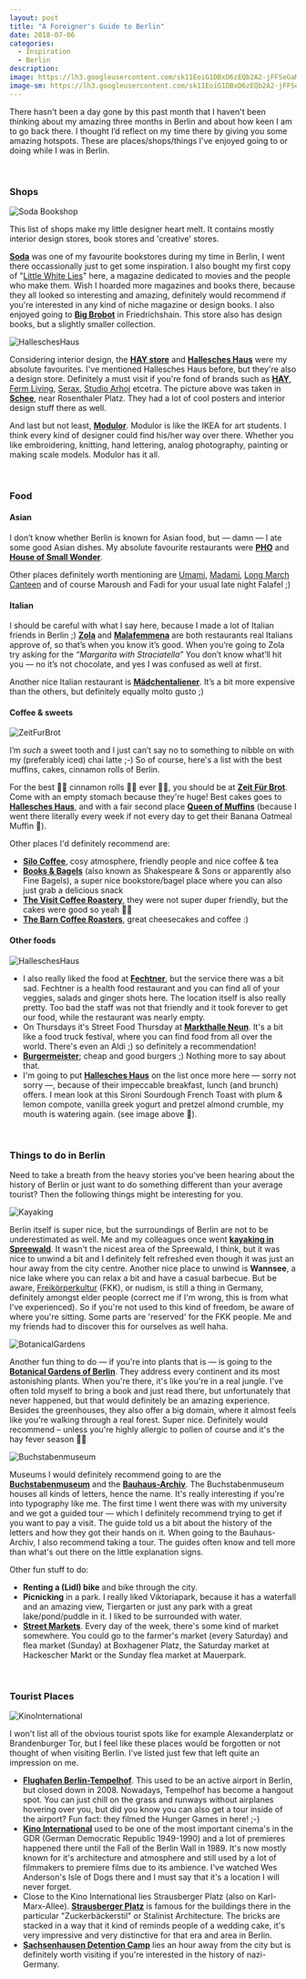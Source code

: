 ```yaml
---
layout: post
title: "A Foreigner's Guide to Berlin"
date: 2018-07-06
categories:
  - Inspiration
  - Berlin
description:
image: https://lh3.googleusercontent.com/sk11EoiG1DBxD6zEQb2A2-jFFSeGaMo-_7fOInNAfsTrtKOKTf15lnFU7uxPvhvK7iP1kav0EyZpqxMUSe0welEfoQJUfP22-oSC-y3dOdTr8Dc_ySmUl-9VkaAsk3z2q9wBC1hZYV2RNdl_4u8nMPAqsCApV6zYe3C1U0kx6YWanQAy6o7zmiHa4Jju25kpB11T6ucMqTbhjTbkrpGNaeFq9mMt0yO9FaG_6cW3EIjLvHzh4X5k6ygySavv87Yk7pQLJE0p7OP1dndqOXtLVbS5UKj15bNYiEyhJU-24qKXJ5CsWyOUTW56LPCY9nGuV6F2vP0bt5TztN9kNEbf_4WZhT9TQXZkp4v7M5nOMs6dgdsspCmgkTzHJH7yzGPQpyY3Xlr1oqEyqGdWCqiYgXyxIBn5FtD6j7OpL9Gel4hh3YDWhqGhLa233IthKn_Qhsm7dpEAG3Qd2nbPr9Zv7L8cF1TvMJ6jI9XtDe3UCesqPQx652bZVDgJQwq-zV8xmlailf-Yhjo1Uh7lvOkZD7ZtvgrbBbRCiatwhDVeaNZ1PBCK0Eqsk38Mg2kCktqxMW6Yy2P_wjjCMysMVNkxSiGIZIglPyxpzA=w2203-h1652-no
image-sm: https://lh3.googleusercontent.com/sk11EoiG1DBxD6zEQb2A2-jFFSeGaMo-_7fOInNAfsTrtKOKTf15lnFU7uxPvhvK7iP1kav0EyZpqxMUSe0welEfoQJUfP22-oSC-y3dOdTr8Dc_ySmUl-9VkaAsk3z2q9wBC1hZYV2RNdl_4u8nMPAqsCApV6zYe3C1U0kx6YWanQAy6o7zmiHa4Jju25kpB11T6ucMqTbhjTbkrpGNaeFq9mMt0yO9FaG_6cW3EIjLvHzh4X5k6ygySavv87Yk7pQLJE0p7OP1dndqOXtLVbS5UKj15bNYiEyhJU-24qKXJ5CsWyOUTW56LPCY9nGuV6F2vP0bt5TztN9kNEbf_4WZhT9TQXZkp4v7M5nOMs6dgdsspCmgkTzHJH7yzGPQpyY3Xlr1oqEyqGdWCqiYgXyxIBn5FtD6j7OpL9Gel4hh3YDWhqGhLa233IthKn_Qhsm7dpEAG3Qd2nbPr9Zv7L8cF1TvMJ6jI9XtDe3UCesqPQx652bZVDgJQwq-zV8xmlailf-Yhjo1Uh7lvOkZD7ZtvgrbBbRCiatwhDVeaNZ1PBCK0Eqsk38Mg2kCktqxMW6Yy2P_wjjCMysMVNkxSiGIZIglPyxpzA=w2203-h1652-no
---
```


There hasn't been a day gone by this past month that I haven't been thinking about my amazing three months in Berlin and about how keen I am to go back there. I thought I’d reflect on my time there by giving you some amazing hotspots. These are places/shops/things I've enjoyed going to or doing while I was in Berlin.

<br/>

### Shops

![Soda Bookshop](https://lh3.googleusercontent.com/xv9PJ-KEOYCEyIsNFeFoSKWWzRixgGuJGKw9Z0KKYPKtPoFJgQB6jT2YmD-hoh687UELudOd8SDuexc3OZhhrnNO86inMswKhyObdOyHYA5-eLdl4crDPXRjIeCodCXoFM5-DgblmKfxz26vzyrckr5h__xgSCzNk0ZzcGxvDvCE-45tbtBR3JR2TsxAHASGgGbmE6H1GigpPqw2tz2jYmZKOgH95A2JmZa2MzqrFHHNj8U4DMQra6CsV__mE3mw7BtahVGepI6IDhZIlQgxf0aLEVJIBOCXokegWDW73_mpxLafAo6ts8vuSr_XEKtETrpGQQGqCgrNUiizCpO7IxtNdbCTxmzld1yZ4nE9fKyPj4VY05Fx1GtzsRx_9b1kN_C0itAJkzX7CLV5Hl-8vKxYIFzqFwQukvD29mdDuH8n0FQxJ0A7T1KAXiEuLVwAIWkREaxoO2yZ_CtXLoeMtuMa1t7v1CrRKyoubMY550JYWIGDObB9RUK8sN6CV1iq9msYKkZTzdfiyd0G4GsC1v3CTFsgCLXP0_hjWkiE97Gv3pnENcaEG82zhU7bz05GQFLtGIuUsJx_qo4k1deqM-wpUy2zaRDTR2JuRMnoCC4AfObdXLInRfKuhgiaJ1L4nimUZ5Qb4uT2NibEwMUBY2-haZhj=w2160-h1620-no)

This list of shops make my little designer heart melt. It contains mostly interior design stores, book stores and 'creative' stores.

**[Soda](http://sodabooks.com/)** was one of my favourite bookstores during my time in Berlin, I went there occassionally just to get some inspiration. I also bought my first copy of "[Little White Lies](http://lwlies.com/)" here, a magazine dedicated to movies and the people who make them. Wish I hoarded more magazines and books there, because they all looked so interesting and amazing, definitely would recommend if you're interested in any kind of niche magazine or design books. I also enjoyed going to **[Big Brobot](http://www.bigbrobot.de/)** in Friedrichshain. This store also has design books, but a slightly smaller collection.

![HalleschesHaus](https://lh3.googleusercontent.com/VUHLSg2R_M13QrOAjUFMrXAVmXnIjLG821NhpkyFZjBfKfETrl5_NGSkF0UDsR8ZVEERKTlVR4rFg5QqOUF5tppnY4uUAkXZEWE8vDY3aoZB_NmdhX7RqF5HQyC24wuLqKHzQKUkDr_Ra9NdzyOsvn5JCd4jXC3kCbUTS6oYUJ6nKa_dmdayTLCJddznxqrP9qfI8oBP8r0ZGfpHqY3G4AtY2_jaoVlv1m6CI8xE8fQala0-PfwdKvu5AXaoOZfhOFNplXwzTc1MzxbTlJysonAhLCNN3y3b9H1segm560XXX4STo9rovmyXSiQj8LjxIjI3jImP0-5eMt1neBEoUzQa9RJ9vCZYg7NpB3AW-Z0HRSQht7l7tR903hcDC9A_2p7zkFLFGV9vuG2QjoSAwtukfp_D91SffOwUoTP5HjpiMPtp7y_YlFEZ3ONnuSj81eYC6hEew7oeRNqQiuVPxqtjwMkbvCOHGvnWfVm3fWFtm53d6mWYRWLzDj2_AF7MqMHuVYlScrAjO_bWmXjc_5TSrLtlRIG92abHQUm3WnzNOVDqIs4rddbAHJu2utQhWcssXBJYRmOEXE1f6l17zbWOiybo28x2Broe_8QuFCvgdEC5jsHse8d63P5o9Ex_iXiShNBHzWFjW9__wqf5lDdigrkE=w2160-h1620-no)

Considering interior design, the **[HAY store](https://hay.dk)** and **[Hallesches Haus](https://hallescheshaus.com/)** were my absolute favourites. I've mentioned Hallesches Haus before, but they're also a design store. Definitely a must visit if you're fond of brands such as **[HAY](https://hay.dk)**, [Ferm Living](https://www.fermliving.com/), [Serax](https://www.serax.com/home), [Studio Arhoj](https://arhoj.com/) etcetra. The picture above was taken in **[Schee](https://www.facebook.com/SCHEE.NET/)**, near Rosenthaler Platz. They had a lot of cool posters and interior design stuff there as well.

And last but not least, **[Modulor](https://www.modulor.de/en/)**. Modulor is like the IKEA for art students. I think every kind of designer could find his/her way over there. Whether you like embroidering, knitting, hand lettering, analog photography, painting or making scale models. Modulor has it all.

<br/>


### Food


#### Asian

I don’t know whether Berlin is known for Asian food, but — damn — I ate some good Asian dishes. My absolute favourite restaurants were **[PHO](http://pho.berlin/)** and **[House of Small Wonder](https://www.houseofsmallwonder.de/)**.

Other places definitely worth mentioning are [Umami](http://umami-restaurant.de/), [Madami](http://www.madami-restaurant.de/), [Long March Canteen](http://longmarchcanteen.com/) and of course Maroush and Fadi for your usual late night Falafel ;)

#### Italian

I should be careful with what I say here, because I made a lot of Italian friends in Berlin ;) **[Zola](https://www.facebook.com/zolakreuzberg/)** and **[Malafemmena](https://www.facebook.com/Malafemmena.ristorante/)** are both restaurants real Italians approve of, so that’s when you know it’s good. When you’re going to Zola try asking for the *“Margarita with Straciatella”* You don’t know what’ll hit you — no it’s not chocolate, and yes I was confused as well at first.

Another nice Italian restaurant is **[Mädchentaliener](https://www.facebook.com/maedchenitaliener/)**. It’s a bit more expensive than the others, but definitely equally molto gusto ;)

#### Coffee & sweets

![ZeitFurBrot](https://lh3.googleusercontent.com/lSOpq9NNm77A0djIAE0oUp_bAVanCaLkfA20AV3JukUQfZo0blJ_TQ5q0B44Z0TxXy3b6F8YOz9jlVmstJojAIMtBh2CEueuPuCgHBcD7SsvD9QTD5h3hwCY-Wvbuz8G55XC72yRKSOiQSOgC8OrUMpuqcs5ghmNc1H2DM6dQx7tnsxu9JBWcH0OiqxukoIFWYO15BdGD73IgYczcJBgdrcpp8B4bbEEeMvJMiY4av1Jpyr0nAB8E300SV4mHXEg9SEJPb_a-EsuH-NewTwlsJzS2B4eQVepYxbHdzzc3F3pq3VftbAJO9D39fBDWowlJnWjpGDfI3hvO2H2KEtNQPYqbCOKIect0fcsSqxlAwiCFksD9VgRl8CmMIZICwrH7P0O5AnZb7zopiwaAPsqVo19i-9Kf18W-QUf9uDYIdb-HrPJwp3vPHHvenvogqzBZiCRGdLgL3o3M8dU_Gp5SVI5mvbzRHH_5yjzXEGH-jnuRjkMDxqBmL9w9Xi7PrfU811rJ0yd8kMp0L5YhA_ExpKizAdcZ44XUb44C8-piL7P0ONwFZSK4pGv7QUF-RIhWxa5Tc7Rf9-NQfGQQJJfDV37KoNckIno8TghUKf0HXsLuy7jJ2a8FB4gMOvvhTVPzNBPh1bXkBJ4oOyde16LXYWRfWLQ=w2604-h1952-no)

I’m *such* a sweet tooth and I just can’t say no to something to nibble on with my (preferably iced) chai latte ;-)
So of course, here's a list with the best muffins, cakes, cinnamon rolls of Berlin.

For the best 👏🏻 cinnamon rolls 👏🏻 ever 👏🏻, you should be at **[Zeit Für Brot](https://zeitfuerbrot.com/)**. Come with an empty stomach because they're huge! Best cakes goes to **[Hallesches Haus](https://hallescheshaus.com/)**, and with a fair second place **[Queen of Muffins](https://www.facebook.com/Coffee-Deli-by-Queen-of-Muffins-1035240663188109/)** (because I went there literally every week if not every day to get their Banana Oatmeal Muffin 🤤).

Other places I'd definitely recommend are:

- **[Silo Coffee](https://www.facebook.com/silocoffee/)**, cosy atmosphere, friendly people and nice coffee & tea
- **[Books & Bagels](http://www.finebagels.com/)** (also known as Shakespeare & Sons or apparently also Fine Bagels), a super nice bookstore/bagel place where you can also just grab a delicious snack
- **[The Visit Coffee Roastery](https://visit-coffee.com/)**, they were not super duper friendly, but the cakes were good so yeah 🤷🏻‍
- **[The Barn Coffee Roasters](https://thebarn.de/)**, great cheesecakes and coffee :)


#### Other foods

![HalleschesHaus](https://lh3.googleusercontent.com/r8UddtNZnvTcGnQ0VOWDcg0ibLwyj8_XHeWL8I336-f-I48oy_bvuuqjZAYy865g02eEhhmvdc1DgpbCBG6jTfjmu8Ll5Im6aoRdxfJg2xOS8SjG4lW6EhM95MH5Lx-4PVcIbxW2vs9AQHkc_xAL7zksXa3Eov4KokOsFnfp3bXrkHEVY1IHeKI35kT8pB2pyfVOHwTE7OkxSp76TOC-B-Y7Iy8RR3z9Iay20bst_dG0ffcUEelCFwhVFm_K3cAi6UGgZS_nPavFgSOdoOOCcj8MpomNsJYe72k2yTECRpopqoRbeDNn8w0u45thydxCGrAle7VBGQW5UCJQ3x3AgpCtCRj1gQkCQgJooXKW-R-utmd9QjJ01Y_QRTv3avGuE1Gn4tmBAD3QS3lDLQ-lNdTRoBSCg5qnEnggnkfMgksYyo-OR5pLKN5KrQOy0kUcRw80eKp6ajzWTnPrmJoTPb2P6HFPUw2fspkVyHXwoZU3_nB6Pg_7_KcbhMyYOkqiidS2v56QSMRk5oTL-1rcxSWoFH-unU97L-nXfi6c59usx8KQlmK06xdRA435mmEZYVuNHRZD68d7LZb78Mb02hQf3zCzMLearQ=w1240-h1652-no)

- I also really liked the food at **[Fechtner](https://www.facebook.com/fechtnerberlin/?rf=584542535081031)**, but the service there was a bit sad. Fechtner is a health food restaurant and you can find all of your veggies, salads and ginger shots here. The location itself is also really pretty. Too bad the staff was not that friendly and it took forever to get our food, while the restaurant was nearly empty.
- On Thursdays it's Street Food Thursday at **[Markthalle Neun](https://markthalleneun.de/)**. It's a bit like a food truck festival, where you can find food from all over the world. There's even an Aldi ;) so definitely a recommendation!
- **[Burgermeister](http://burger-meister.de/)**; cheap and good burgers ;) Nothing more to say about that.
- I'm going to put **[Hallesches Haus](https://hallescheshaus.com/)** on the list once more here — sorry not sorry —, because of their impeccable breakfast, lunch (and brunch) offers. I mean look at this Sironi Sourdough French Toast with plum & lemon compote, vanilla greek yogurt and pretzel almond crumble, my mouth is watering again. (see image above 🤤).

<br/>


### Things to do in Berlin

Need to take a breath from the heavy stories you've been hearing about the history of Berlin or just want to do something different than your average tourist? Then the following things might be interesting for you.


![Kayaking](https://lh3.googleusercontent.com/81qFrv-cH-vSgKjtQvZaMZc05viBFUAaz96JGHLvTg0K_i0G9cStlE2IDYYGnwhgaDWg3nAa8tvvS_-RT6sgdKW9UhVYj-2IgY8kZXDgvBNORGsF5EiOtO5XbHnyIWc-8S4bDhacvMi32waCmFbB27yVDh1ll1QAQKonOL2FKZXJLLTGBj00avRHWm8aiGv12jhr0v_qb0XxB_1gskYHgc5PodZgsuTYMCFuVc5HRMU5bkER3KYAFskBLxIdvpPOdKy1Zx7zAZwaFIxZ2PDnmwVxeomvNaZ8MF1C2OXhi9zXO3Pyl57uaIEORZoLrijlVmFdwg4DjgvKgOslLjFtIE0FJLKbSLc3wnJlVUEEMwjRcTbzqRlX2wrEfPvb-8ljZU6R1WDYRevM0xwTAOaOf7OnIwfOGpWheusQFVvv1vHMUIRmRs55OLNBP0p_KIk1tkyFz414PQkKZZKnuCC9_4iF9iKSwNEOv1DAgQb1TRjZnuG9DoY5tXRsE5PI8m6CEvPuamD6Cv3hejHlBv6WaHSrylBM9msGPJ2o45o2MZWep5biVHzlxKC1OoLxwb2_BCoSZa_XtL_V_z0MnjV4QQ1VelWa9FUgKIKJmmeNvUK6hqbymjhN7J9WWQLraj9DQZGhlKrLETH3Bf1xNMuxolwDrNA=w2036-h1527-no)

Berlin itself is super nice, but the surroundings of Berlin are not to be underestimated as well. Me and my colleagues once went **[kayaking in Spreewald](https://www.spreewald.de/en/canoe-and-boat-hire/)**. It wasn't the nicest area of the Spreewald, I think, but it was nice to unwind a bit and I definitely felt refreshed even though it was just an hour away from the city centre. Another nice place to unwind is **Wannsee**, a nice lake where you can relax a bit and have a casual barbecue. But be aware, [Freikörperkultur](https://en.wikipedia.org/wiki/FKK) (FKK), or nudism, is still a thing in Germany, definitely amongst elder people (correct me if I'm wrong, this is from what I've experienced). So if you're not used to this kind of freedom, be aware of where you're sitting. Some parts are 'reserved' for the FKK people. Me and my friends had to discover this for ourselves as well haha.

![BotanicalGardens](https://lh3.googleusercontent.com/sk11EoiG1DBxD6zEQb2A2-jFFSeGaMo-_7fOInNAfsTrtKOKTf15lnFU7uxPvhvK7iP1kav0EyZpqxMUSe0welEfoQJUfP22-oSC-y3dOdTr8Dc_ySmUl-9VkaAsk3z2q9wBC1hZYV2RNdl_4u8nMPAqsCApV6zYe3C1U0kx6YWanQAy6o7zmiHa4Jju25kpB11T6ucMqTbhjTbkrpGNaeFq9mMt0yO9FaG_6cW3EIjLvHzh4X5k6ygySavv87Yk7pQLJE0p7OP1dndqOXtLVbS5UKj15bNYiEyhJU-24qKXJ5CsWyOUTW56LPCY9nGuV6F2vP0bt5TztN9kNEbf_4WZhT9TQXZkp4v7M5nOMs6dgdsspCmgkTzHJH7yzGPQpyY3Xlr1oqEyqGdWCqiYgXyxIBn5FtD6j7OpL9Gel4hh3YDWhqGhLa233IthKn_Qhsm7dpEAG3Qd2nbPr9Zv7L8cF1TvMJ6jI9XtDe3UCesqPQx652bZVDgJQwq-zV8xmlailf-Yhjo1Uh7lvOkZD7ZtvgrbBbRCiatwhDVeaNZ1PBCK0Eqsk38Mg2kCktqxMW6Yy2P_wjjCMysMVNkxSiGIZIglPyxpzA=w2203-h1652-no)

Another fun thing to do — if you're into plants that is — is going to the **[Botanical Gardens of Berlin](https://www.bgbm.org/)**. They address every continent and its most astonishing plants. When you're there, it's like you're in a real jungle. I've often told myself to bring a book and just read there, but unfortunately that never happened, but that would definitely be an amazing experience. Besides the greenhouses, they also offer a big domain, where it almost feels like you're walking through a real forest. Super nice. Definitely would recommend – unless you're highly allergic to pollen of course and it's the hay fever season 🤷🏻‍

![Buchstabenmuseum](https://lh3.googleusercontent.com/343zjdHHAQqZLmZeS2UIb6H5xkN0Kb7dbC1WtJH2mSRjOlL2jDv4ndg9ySiqmUREEKhH9MzW9yE3oiOegfxPkyDBRaw2SFdK_bw9Em5kHkdfRp2sCNQslaLZtAbLb-3viF6J3xEYsDLtHLyZD_wI_8M8w034Rt6ArBowBo6KRLYzXSAsuFiWYt6DLH9TRMdpHcO8X7I4ctIAblG35Mx8tRzrmKUsKETaLxdZFuagGTXI3aAFeOmTihIur5YDVLydNz63L5Zk_NtLy2Ib8o1L-P7yyxK0hK0YoIO-OLXVJDosBX-9VGiXJhfJf991kjiF9vuk0l9n-PG98dNmWqIsQWUPjbCLfrqZeqHLp7ih414i1I9uHdNyPwfegz7qtzq2uT6hCPjM9QNgy3G8TFMLs--M2E4g34aPMrF4-vkOSuN5I-5vYRp0jjAhipoi4YoXsi7yPhchmZEg-QiWvoQ7nHvDMJrV8dlfxe6BAcdiJzbtCiGRwIeNZn5fV9JB2GtVtCq8y2ltKzT31EsB_l4lOeLfgBKX7hDpl2KB8m19Be6CLuQdPixNeOuojaToQQ_DF9M0hVnQIShy42cKnF_InzK2C1viiM9M1HD7KU44NDrrmcILeP-Jyambc5F8Sl4CgKGB6Y18LBRYy-EN6yK3u667D84=w2160-h1620-no)

Museums I would definitely recommend going to are the **[Buchstabenmuseum](https://www.buchstabenmuseum.de/en/)** and the **[Bauhaus-Archiv](https://www.bauhaus.de/de/)**. The Buchstabenmuseum houses all kinds of letters, hence the name. It's really interesting if you're into typography like me. The first time I went there was with my university and we got a guided tour — which I definitely recommend trying to get if you want to pay a visit. The guide told us a bit about the history of the letters and how they got their hands on it. When going to the Bauhaus-Archiv, I also recommend taking a tour. The guides often know and tell more than what's out there on the little explanation signs.

Other fun stuff to do:

- **Renting a (Lidl) bike** and bike through the city.
- **Picnicking** in a park. I really liked Viktoriapark, because it has a waterfall and an amazing view, Tiergarten or just any park with a great lake/pond/puddle in it. I liked to be surrounded with water.
- **[Street Markets](https://www.berlin.de/en/shopping/markets-and-flea-markets/)**. Every day of the week, there's some kind of market somewhere. You could go to the farmer's market (every Saturday) and flea market (Sunday) at Boxhagener Platz, the Saturday market at Hackescher Markt or the Sunday flea market at Mauerpark.

<br/>

### Tourist Places

![KinoInternational](https://lh3.googleusercontent.com/5zhxHabjVrjroN1VTw3sxie7oifX__pFM9WM9HfUlyQbP1OW3j5J1wMJ-XjspCZyQzNDqj7n_Q5D14sFtEEjDKJbzs6bm0byJhJPTGryIjF_eY4rO56r0N6UBZS7Fw4PKZBu9Wf7EpNAAIdQdFJsb13Er79lyVhNUCfipn6uW7uaJLUNW_JbNNuP3cwTwW0GKq3mR2vc0SmChYRHAwj6-1ooSQ3erR411S6VHEofSOQeT6SpSWAfCOqfc0SV3j__OiEQQYdct7rpCgKi6N0x4BKreuT2K5I3z4SQYNjQ5gaCQ0xI6HkpxFBZYrFPJfbpPlhxXHMaxZGZ7UruLYaUM4lYlslfCZDwDaZ0JOcOvSyDU19pnPKkO1ApNurXTlLAY07KLe9373HoIUjvrXPlunm4Ttb6ChKlDcvXuDDZBoA4aht1qNhzSIWS_smqYX_EZZed2j59xL6S_JPE5uRijYG5WqQT96AKo2HJdiWacX-J0tDZEYfms6a8VmKhguasCDnTdJ_5C1gxthUHsqV1NnVsMHrrgNeBkEmmfaCLapqhowlH2xTxGAU0Py3-_zhSVeQKjtxqDTHc7fIs8FW8m74_37ym6RnFVuTFKTIQ_LI36SZwi_zSr-03T7-cZFf7ldUsSxkhjYXnNOzgsDfvq5F2Tp4=w1024-h1545-no)

I won't list all of the obvious tourist spots like for example Alexanderplatz or Brandenburger Tor, but I feel like these places would be forgotten or not thought of when visiting Berlin. I've listed just few that left quite an impression on me.


- **[Flughafen Berlin-Tempelhof](https://www.thf-berlin.de/)**. This used to be an active airport in Berlin, but closed down in 2008. Nowadays, Tempelhof has become a hangout spot. You can just chill on the grass and runways without airplanes hovering over you, but did you know you can also get a tour inside of the airport? Fun fact: they filmed the Hunger Games in here! ;-)
- **[Kino International](https://yorck.de/kinos)** used to be one of the most important cinema's in the GDR (German Democratic Republic 1949-1990) and a lot of premieres happened there until the Fall of the Berlin Wall in 1989. It's now mostly known for it's architecture and atmosphere and still used by a lot of filmmakers to premiere films due to its ambience. I've watched Wes Anderson's Isle of Dogs there and I must say that it's a location I will never forget.
- Close to the Kino International lies Strausberger Platz (also on Karl-Marx-Allee). **[Strausberger Platz](https://en.wikipedia.org/wiki/Strausberger_Platz)** is famous for the buildings there in the particular "Zuckerbäckerstil" or Stalinist Architecture. The bricks are stacked in a way that it kind of reminds people of a wedding cake, it's very impressive and very distinctive for that era and area in Berlin.
- **[Sachsenhausen Detention Camp](http://www.stiftung-bg.de/gums/)** lies an hour away from the city but is definitely worth visiting if you're interested in the history of nazi-Germany.


<br/>
